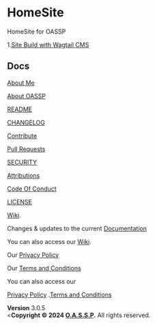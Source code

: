 # HomeSite

HomeSite for OASSP

1.[Site Build with Wagtail CMS](https://docs.wagtail.org/en/stable/getting_started/tutorial.html)








## Docs

[About Me](https://github.com/josephkb87) 

[About OASSP](https://oassp.org/index.html) 

[README](../docs/README.md) 

[CHANGELOG](../docs/CHANGELOG.md) 

[Contribute](../docs/CONTRIBUTING.md) 

[Pull Requests](../docs/blob/PRs.md)  

[SECURITY](../docs/SECURITY.md) 

[Attributions](..docs/Attributions.md) 

[Code Of Conduct](../docs/CodeOfConduct.md) 

[LICENSE](../docs/LICENSE.md) 

[Wiki](https://oassp.github.io/wiki).

Changes & updates to the current [Documentation](https://oassp.github.io/docs.html) 

You can also access our [Wiki](https://oassp.github.io/wiki).

Our <a href="https://oassp.github.io/privacy">Privacy Policy</a>

Our <a href="https://oassp.github.io/termsandconditions">Terms and Conditions</a>

You can also access our 

<a href="https://oassp.github.io/privacy">Privacy Policy</a> .<a href="https://oassp.github.io/termsandconditions">Terms and Conditions</a>


<footer class="main-footer">
    <div class="float-right d-none d-sm-block">
      <b>Version</b> 3.0.5
    </div>
    <<strong>Copyright &copy; 2024 <a href="https://www.oassp.org">O.A.S.S.P</a>.</strong> All rights
    reserved.

  </footer>